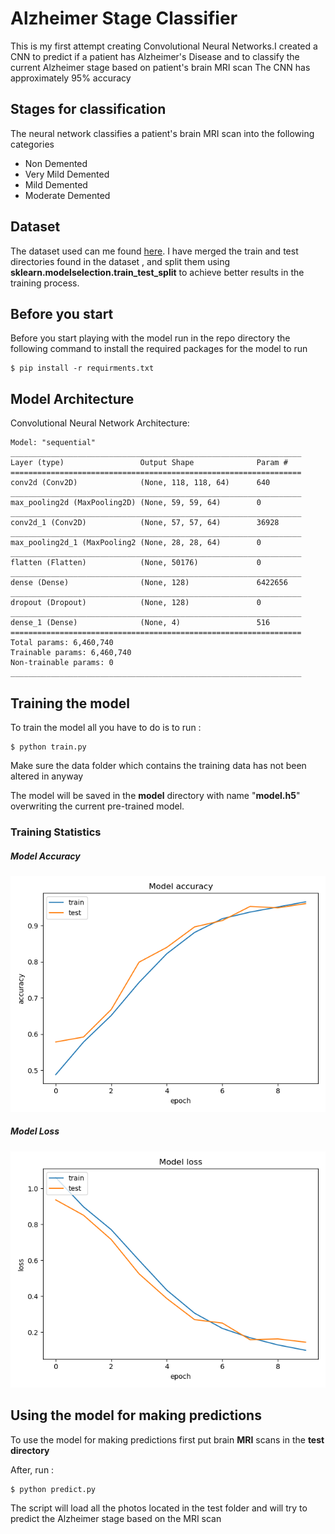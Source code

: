 # Alzheimer Stage Classifier

This is my first attempt creating  Convolutional Neural Networks.I created
a CNN to predict  if a patient has Alzheimer's Disease   and to classify the current Alzheimer stage based on patient's brain MRI scan
The CNN has approximately 95% accuracy 

## Stages for classification
The  neural network classifies a patient's brain MRI scan into the following categories
* Non   Demented
* Very Mild Demented
* Mild Demented
* Moderate Demented 

## Dataset
The dataset used can me found [here](https://www.kaggle.com/tourist55/alzheimers-dataset-4-class-of-images). I have merged
the train and test directories found in the dataset , and split them  using **sklearn.modelselection.train_test_split** to  achieve better results in the training process.
## Before you start
Before you start playing with the model run in the repo directory the following command to install the required packages 
for the model to run
```shell script
$ pip install -r requirments.txt
```
## Model Architecture 
Convolutional Neural Network Architecture: 
```shell script
Model: "sequential"
_________________________________________________________________
Layer (type)                 Output Shape              Param #   
=================================================================
conv2d (Conv2D)              (None, 118, 118, 64)      640       
_________________________________________________________________
max_pooling2d (MaxPooling2D) (None, 59, 59, 64)        0         
_________________________________________________________________
conv2d_1 (Conv2D)            (None, 57, 57, 64)        36928     
_________________________________________________________________
max_pooling2d_1 (MaxPooling2 (None, 28, 28, 64)        0         
_________________________________________________________________
flatten (Flatten)            (None, 50176)             0         
_________________________________________________________________
dense (Dense)                (None, 128)               6422656   
_________________________________________________________________
dropout (Dropout)            (None, 128)               0         
_________________________________________________________________
dense_1 (Dense)              (None, 4)                 516       
=================================================================
Total params: 6,460,740
Trainable params: 6,460,740
Non-trainable params: 0
_________________________________________________________________

```
## Training the model
To train the model  all you have to do is to run :
```
$ python train.py
```
Make sure the data folder which contains the training data  has not been altered in anyway
  
The model will be saved in the **model**  directory with name "**model.h5**" overwriting the current pre-trained model.
### Training Statistics
##### Model Accuracy 
![accuracy](/images/accuracy.png)

##### Model Loss

![loss](/images/loss.png)


## Using the model for making predictions
To use the model for making predictions first put  brain **MRI** scans in the **test directory**
  
After, run :
```shell script
$ python predict.py 
```
The script will load all the photos located in the test folder and will try to predict the Alzheimer stage based on the
MRI scan